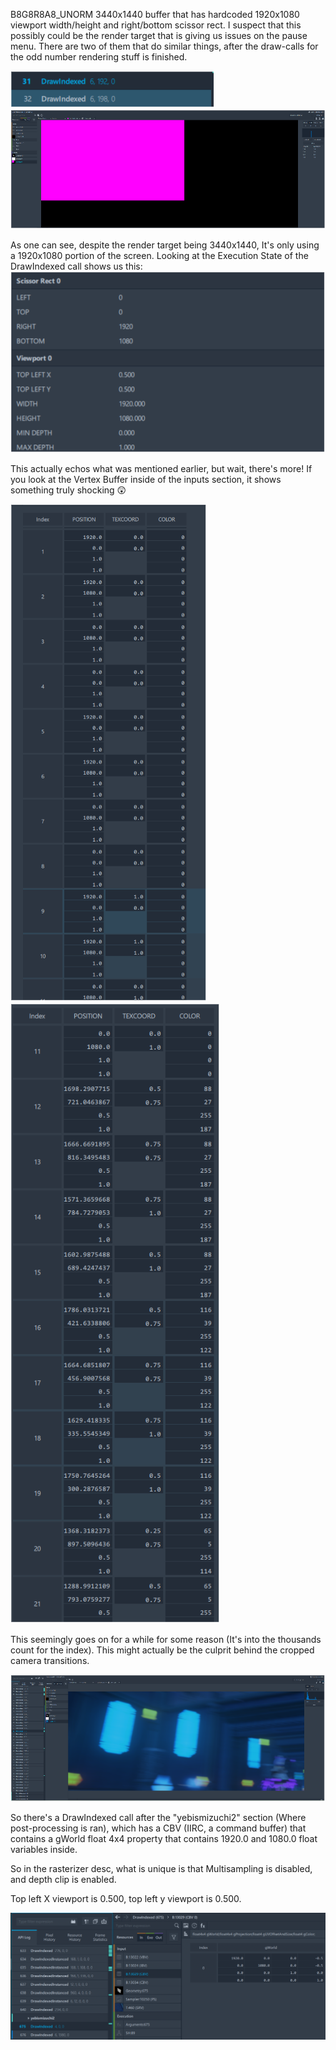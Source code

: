 B8G8R8A8_UNORM 3440x1440 buffer that has hardcoded 1920x1080 viewport width/height and right/bottom scissor rect.
I suspect that this possibly could be the render target that is giving us issues on the pause menu.
There are two of them that do similar things, after the draw-calls for the odd number rendering stuff is finished.

![[RT_01.png]](../Assets/Rendering/RT_01.png)
![[RT_02.png]](../Assets/Rendering/RT_02.png)
 
As one can see, despite the render target being 3440x1440, It's only using a 1920x1080 portion of the screen.
Looking at the Execution State of the DrawIndexed call shows us this:
![[RT_03.png]](../Assets/Rendering/RT_03.png)

This actually echos what was mentioned earlier, but wait, there's more! If you look at the Vertex Buffer inside of the inputs section, it shows something truly shocking 😲

![[RT_04.png]](../Assets/Rendering/RT_04.png)
![[RT_05.png]](../Assets/Rendering/RT_05.png)
  
This seemingly goes on for a while for some reason (It's into the thousands count for the index). This might actually be the culprit behind the cropped camera transitions.

![[RT_06.png]](../Assets/Rendering/RT_06.png)


So there's a DrawIndexed call after the "yebismizuchi2" section (Where post-processing is ran), which has a CBV (IIRC, a command buffer) that contains a gWorld float 4x4 property that contains 1920.0 and 1080.0 float variables inside.

So in the rasterizer desc, what is unique is that Multisampling is disabled, and depth clip is enabled.

Top left X viewport is 0.500, top left y viewport is 0.500.

![RT_07.png](../Assets/Rendering/RT_07.png)
